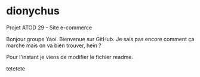 # dionychus
Projet ATOD 29 - Site e-commerce

Bonjour groupe Yaoi. Bienvenue sur GitHub.
Je sais pas encore comment ça marche mais on va bien trouver, hein ?

Pour l'instant je viens de modifier le fichier readme.

tetetete
